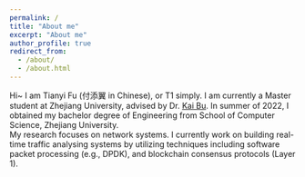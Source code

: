 ```yaml
---
permalink: /
title: "About me"
excerpt: "About me"
author_profile: true
redirect_from: 
  - /about/
  - /about.html
---
```


Hi~ I am Tianyi Fu (付添翼 in Chinese), or T1 simply. I am currently a Master student at Zhejiang University, advised by Dr. [Kai Bu](https://list.zju.edu.cn/kaibu/). In summer of 2022, I obtained my bachelor degree of Engineering from School of Computer Science, Zhejiang University. 
<br>
My research focuses on network systems. I currently work on building real-time traffic analysing systems by utilizing techniques including software packet processing (e.g., DPDK), and blockchain consensus protocols (Layer 1).
